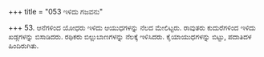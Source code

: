 +++
title = "053 ಇಳಿದು ಗಜವನು"

+++
53. ಆನೆಗಳಿಂದ ಯೋಧರು ಇಳಿದು ಆಯುಧಗಳನ್ನು ನೆಲದ ಮೇಲಿಟ್ಟರು. ರಾವುತರು ಕುದುರೆಗಳಿಂದ ಇಳಿದು ಖಡ್ಗಗಳನ್ನು ಬಿಸಾಡಿದರು. ರಥಿಕರು ಬಿಲ್ಲುಬಾಣಗಳನ್ನು ನೆಲಕ್ಕೆ ಇಳಿಸಿದರು. ಕೈಯಾಯುಧಗಳನ್ನು ಬಿಟ್ಟು, ಪದಾತಿದಳ ಹಿಂದಿರುಗಿತು.